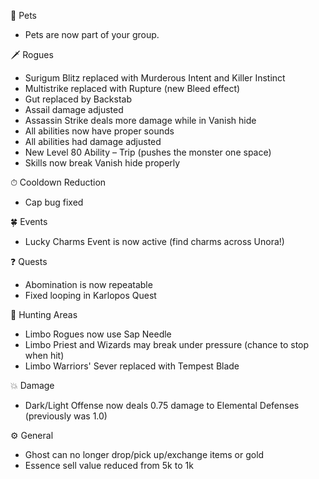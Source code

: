 🐾 Pets

- Pets are now part of your group.

🗡 Rogues
- Surigum Blitz replaced with Murderous Intent and Killer Instinct
- Multistrike replaced with Rupture (new Bleed effect)
- Gut replaced by Backstab
- Assail damage adjusted
- Assassin Strike deals more damage while in Vanish hide
- All abilities now have proper sounds
- All abilities had damage adjusted
- New Level 80 Ability – Trip (pushes the monster one space)
- Skills now break Vanish hide properly

⏱ Cooldown Reduction

- Cap bug fixed

🍀 Events

- Lucky Charms Event is now active (find charms across Unora!)

❓ Quests

- Abomination is now repeatable
- Fixed looping in Karlopos Quest

🏹 Hunting Areas

- Limbo Rogues now use Sap Needle
- Limbo Priest and Wizards may break under pressure (chance to stop when hit)
- Limbo Warriors' Sever replaced with Tempest Blade

💥 Damage

- Dark/Light Offense now deals 0.75 damage to Elemental Defenses (previously was 1.0)

⚙️ General

- Ghost can no longer drop/pick up/exchange items or gold
- Essence sell value reduced from 5k to 1k
